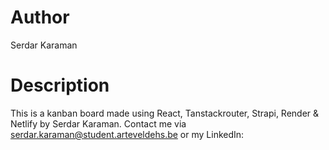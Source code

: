 # Author

Serdar Karaman

# Description

This is a kanban board made using React, Tanstackrouter, Strapi, Render & Netlify by Serdar Karaman. Contact me via serdar.karaman@student.arteveldehs.be or my LinkedIn:
